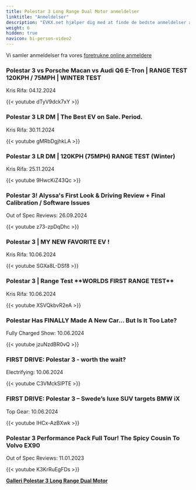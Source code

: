 ```yaml
---
title: Polestar 3 Long Range Dual Motor anmeldelser
linktitle: "Anmeldelser"
description: "EVKX.net hjælper dig med at finde de bedste anmeldelser af denne model."
weight: 6
hidden: true
navicon: bi-person-video2
---
```

Vi samler anmeldelser fra vores [foretrukne online anmeldere](../../../../../guides/evreviewers/)

<div class="container text-center shadow p-2 pe-4 mb-5 bg-body-tertiary rounded border">
<h3>Polestar 3 vs Porsche Macan vs Audi Q6 E-Tron | RANGE TEST 120KPH / 75MPH | WINTER TEST</h3>
<p>Kris Rifa: 04.12.2024</p>

{{< youtube dTyV9dck7xY >}}

</div>
<div class="container text-center shadow p-2 pe-4 mb-5 bg-body-tertiary rounded border">
<h3>Polestar 3 LR DM | The Best EV on Sale. Period.</h3>
<p>Kris Rifa: 30.11.2024</p>

{{< youtube gMRbDgjhkLA >}}

</div>
<div class="container text-center shadow p-2 pe-4 mb-5 bg-body-tertiary rounded border">
<h3>Polestar 3 LR DM | 120KPH (75MPH) RANGE TEST (Winter)</h3>
<p>Kris Rifa: 25.11.2024</p>

{{< youtube 9HwcKiZ43Qc >}}

</div>
<div class="container text-center shadow p-2 pe-4 mb-5 bg-body-tertiary rounded border">
<h3>Polestar 3! Alyssa's First Look & Driving Review + Final Calibration / Software Issues</h3>
<p>Out of Spec Reviews: 26.09.2024</p>

{{< youtube z73-zpDqDhc >}}

</div>
<div class="container text-center shadow p-2 pe-4 mb-5 bg-body-tertiary rounded border">
<h3>Polestar 3 | MY NEW FAVORITE EV !</h3>
<p>Kris Rifa: 10.06.2024</p>

{{< youtube SGXa8L-DSf8 >}}

</div>
<div class="container text-center shadow p-2 pe-4 mb-5 bg-body-tertiary rounded border">
<h3>Polestar 3 | Range Test **WORLDS FIRST RANGE TEST**</h3>
<p>Kris Rifa: 10.06.2024</p>

{{< youtube XSVQkbvR2eA >}}

</div>
<div class="container text-center shadow p-2 pe-4 mb-5 bg-body-tertiary rounded border">
<h3>Polestar Has FINALLY Made A New Car... But Is It Too Late?</h3>
<p>Fully Charged Show: 10.06.2024</p>

{{< youtube jzuNzdBR0vQ >}}

</div>
<div class="container text-center shadow p-2 pe-4 mb-5 bg-body-tertiary rounded border">
<h3>FIRST DRIVE: Polestar 3 - worth the wait?</h3>
<p>Electrifying: 10.06.2024</p>

{{< youtube C3VMckSlPTE >}}

</div>
<div class="container text-center shadow p-2 pe-4 mb-5 bg-body-tertiary rounded border">
<h3>FIRST DRIVE: Polestar 3 – Swede’s luxe SUV targets BMW iX</h3>
<p>Top Gear: 10.06.2024</p>

{{< youtube IHCx-AzBXwk >}}

</div>
<div class="container text-center shadow p-2 pe-4 mb-5 bg-body-tertiary rounded border">
<h3>Polestar 3 Performance Pack Full Tour! The Spicy Cousin To Volvo EX90</h3>
<p>Out of Spec Reviews: 11.01.2023</p>

{{< youtube K3KrRuEgFDs >}}

</div>
<div class="mt-3 mb-3">
<a href="../gallery/" class="text-decoration-none text-black">
<strong><i class="bi-arrow-left"></i>Galleri  </strong>
</a>
<a href="../" class="text-decoration-none text-black float-end">
<strong>Polestar 3 Long Range Dual Motor <i class="bi-arrow-right"></i></strong>
</a>
</div>
